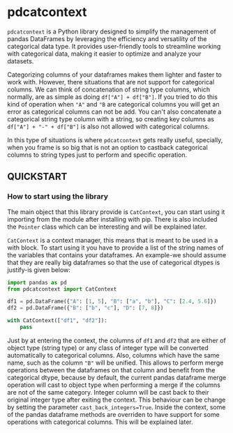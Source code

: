 # pdcatcontext

`pdcatcontext` is a Python library designed to simplify the management of pandas DataFrames by leveraging the efficiency and versatility of the categorical data type. It provides user-friendly tools to streamline working with categorical data, making it easier to optimize and analyze your datasets.

Categorizing columns of your dataframes makes them lighter and faster to work with. However, there situations that are not support for categorical columns. We can think of concatenation of string type columns, which normally, are as simple as doing `df["A"] + df["B"]`. If you tried to do this kind of operation when `"A"` and `"B` are categorical columns you will get an error as categorical columns can not be add. You can't also concatenate a categorical string type column with a string, so creating key columns as `df["A"] + "-" + df["B"]` is also not allowed with categorical columns.

In this type of situations is where `pdcatcontext` gets really useful, specially, when you frame is so big that is not an option to castback categorical columns to string types just to perform and specific operation.

## QUICKSTART

### How to start using the library

The main object that this library provide is `CatContext`, you can start using it importing from the module after installing with pip. There is also included the `Pointer` class which can be interesting and will be explained later.

`CatContext` is a context manager, this means that is meant to be used in a with block. To start using it you have to provide a list of the string names of the variables that contains your dataframes. An example-we should assume that they are really big dataframes so that the use of categorical dtypes is justify-is given below:

```python
import pandas as pd
from pdcatcontext import CatContext

df1 = pd.DataFrame({"A": [1, 5], "B": ["a", "b"], "C": [2.4, 5.6]})
df2 = pd.DataFrame({"B": ["b", "c"], "D": [7, 8]})

with CatContext(["df1", "df2"]): 
    pass
```

Just by at entering the context, the columns of `df1` and `df2` that are either of object type (string type) or any class of integer type will be converted automatically to categorical columns. Also, columns which have the same name, such as the column `"B"` will be unified. This allows to perform merge operations between the dataframes on that column and benefit from the categorical dtype, because by default, the current pandas dataframe merge operation will cast to object type when performing a merge if the columns are not of the same category. Integer column will be cast back to their original integer type after exiting the context. This behaviour can be change by setting the parameter `cast_back_integers=True`. Inside the context, some of the pandas dataframe methods are overriden to have support for some operations with categorical columns. This will be explained later.
